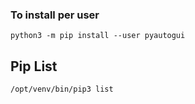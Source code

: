 ### To install per user
```
python3 -m pip install --user pyautogui
```


## Pip List
```
/opt/venv/bin/pip3 list
```
